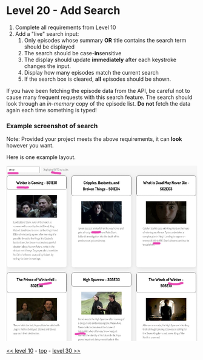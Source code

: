 # Level 20 - Add Search

1. Complete all requirements from Level 10
1. Add a "live" search input:
   1. Only episodes whose summary **OR** title contains the search term should be displayed
   1. The search should be case-**in**sensitive
   1. The display should update **immediately** after each keystroke changes the input.
   1. Display how many episodes match the current search
   1. If the search box is cleared, **all** episodes should be shown.

If you have been fetching the episode data from the API, be careful not to cause many frequent requests with this search feature. The search should look through an _in-memory_ copy of the episode list. **Do not** fetch the data again each time something is typed!

### Example screenshot of search

Note: Provided your project meets the above requirements, it can **look** however you want.

Here is one example layout.

![Example Search screenshot](./example-screenshots/example-search.jpg)

[<< level 10](./level-10.md) - [top](./readme.md) - [level 30 >>](./level-30.md)
